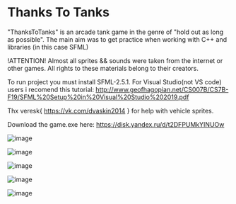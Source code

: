 # Thanks To Tanks
"ThanksToTanks" is an arcade tank game in the genre of "hold out as long as possible". The main aim was to get practice when working with C++ and libraries (in this case SFML)

!ATTENTION! Almost all sprites && sounds were taken from the internet or other games. All rights to these materials belong to their creators.

To run project you must install SFML-2.5.1. For Visual Studio(not VS code) users i recomend this tutorial: http://www.geofhagopian.net/CS007B/CS7B-F19/SFML%20Setup%20in%20Visual%20Studio%202019.pdf

Thx veresk{ https://vk.com/dvaskin2014 } for help with vehicle sprites. 

Download the game.exe here: https://disk.yandex.ru/d/t2DFPUMkYINUOw

![image](https://user-images.githubusercontent.com/110718745/183285859-3ba740d0-1dda-452f-9b86-0db0772bcb8d.png)

![image](https://user-images.githubusercontent.com/110718745/183286098-c7eb148d-7c47-4177-9b05-cbf0b1985b1a.png)

![image](https://user-images.githubusercontent.com/110718745/183286142-f742cb8d-2806-4744-afa7-19c3b30a49c3.png)

![image](https://user-images.githubusercontent.com/110718745/183286418-8a81aaff-3395-4304-8db3-f71ef504ccaa.png)

![image](https://user-images.githubusercontent.com/110718745/183286461-12d07fa6-0ba2-472f-9a4f-60f82fafaa26.png)
